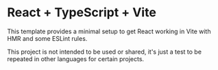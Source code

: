 # React + TypeScript + Vite

This template provides a minimal setup to get React working in Vite with HMR and some ESLint rules.

This project is not intended to be used or shared, it's just a test to be repeated in other languages for certain projects.
